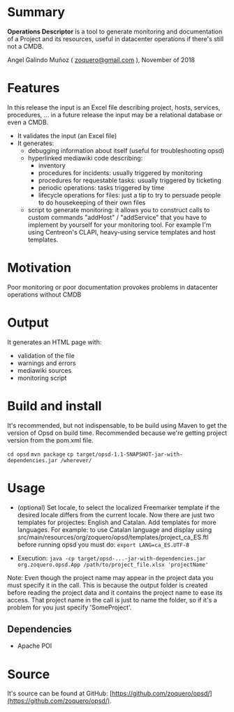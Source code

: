 # Summary

**Operations Descriptor** is a tool to generate monitoring and documentation of a Project and its resources, useful in datacenter operations if there's still not a CMDB.

Angel Galindo Muñoz ( zoquero@gmail.com ), November of 2018

# Features

In this release the input is an Excel file describing project, hosts, services, procedures, ... in a future release the input may be a relational database or even a CMDB.

* It validates the input (an Excel file)
* It generates:
    * debugging information about itself (useful for troubleshooting opsd)
    * hyperlinked mediawiki code describing:
        * inventory
        * procedures for incidents: usually triggered by monitoring
        * procedures for requestable tasks: usually triggered by ticketing
        * periodic operations: tasks triggered by time
        * lifecycle operations for files: just a tip to try to persuade people to do housekeeping of their own files
    * script to generate monitoring: it allows you to construct calls to custom commands "addHost" / "addService" that you have to implement by yourself for your monitoring tool. For example I'm using Centreon's CLAPI, heavy-using service templates and host templates.

# Motivation

Poor monitoring or poor documentation provokes problems in datacenter operations without CMDB

# Output

It generates an HTML page with:

* validation of the file
* warnings and errors
* mediawiki sources
* monitoring script

# Build and install

It's recommended, but not indispensable, to be build using Maven to get the version of Opsd on build time. Recommended because we're getting project version from the pom.xml file.

`cd opsd`
`mvn package`
`cp target/opsd-1.1-SNAPSHOT-jar-with-dependencies.jar /wherever/`

# Usage

* (optional) Set locale, to select the localized Freemarker template if the desired locale differs from the current locale. Now there are just two templates for projectes: English and Catalan. Add templates for more languages. For example: to use Catalan language and display using src/main/resources/org/zoquero/opsd/templates/project_ca_ES.ftl before running opsd you must do:
`export LANG=ca_ES.UTF-8`

* Execution:
`java -cp target/opsd-...-jar-with-dependencies.jar org.zoquero.opsd.App /path/to/project_file.xlsx 'projectName'`

Note: Even though the project name may appear in the project data you must specify it in the call. This is because the output folder is created before reading the project data and it contains the project name to ease its access. That project name in the call is just to name the folder, so if it's a problem for you just specify 'SomeProject'.

## Dependencies

* Apache POI

# Source
It's source can be found at GitHub: [https://github.com/zoquero/opsd/](https://github.com/zoquero/opsd/).

